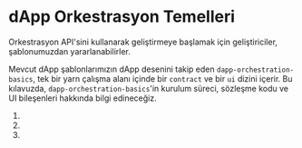 # dApp Orkestrasyon Temelleri

Orkestrasyon API'sini kullanarak geliştirmeye başlamak için geliştiriciler,  şablonumuzdan yararlanabilirler.

Mevcut dApp şablonlarımızın dApp desenini takip eden `dapp-orchestration-basics`, tek bir yarn çalışma alanı içinde bir `contract` ve bir `ui` dizini içerir. Bu kılavuzda, `dapp-orchestration-basics`'in kurulum süreci, sözleşme kodu ve UI bileşenleri hakkında bilgi edineceğiz.

1. 
2. 
3. 